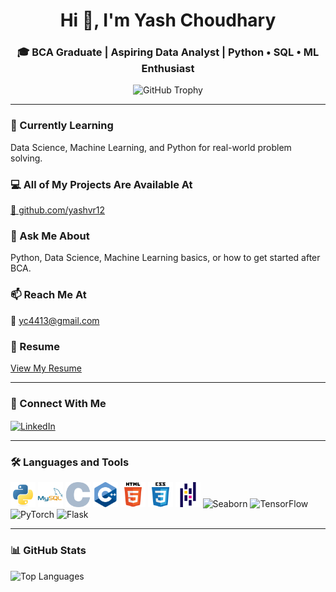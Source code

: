 <h1 align="center">Hi 👋, I'm Yash Choudhary</h1>
<h3 align="center">🎓 BCA Graduate | Aspiring Data Analyst | Python • SQL • ML Enthusiast</h3>

<p align="center">
  <img src="https://github-profile-trophy.vercel.app/?username=yashvr12&theme=onedark" alt="GitHub Trophy" />
</p>

---

### 🌱 Currently Learning  
Data Science, Machine Learning, and Python for real-world problem solving.

### 💻 All of My Projects Are Available At  
[📂 github.com/yashvr12](https://github.com/yashvr12)

### 💬 Ask Me About  
Python, Data Science, Machine Learning basics, or how to get started after BCA.

### 📫 Reach Me At  
📧 yc4413@gmail.com

### 📄 Resume  
[View My Resume](https://drive.google.com/file/d/1cvLNl-B6HdqMU-Fe6F-wjxCBvYJddmcm/view?usp=sharing)

---

### 🤝 Connect With Me  
<p>
  <a href="https://www.linkedin.com/in/yash-choudhary-653593250/" target="_blank">
    <img align="center" src="https://raw.githubusercontent.com/rahuldkjain/github-profile-readme-generator/master/src/images/icons/Social/linked-in-alt.svg" alt="LinkedIn" height="30" width="40" />
  </a>
</p>

---

### 🛠️ Languages and Tools  
<p>
  <img src="https://raw.githubusercontent.com/devicons/devicon/master/icons/python/python-original.svg" alt="Python" width="40" height="40"/> 
  <img src="https://raw.githubusercontent.com/devicons/devicon/master/icons/mysql/mysql-original-wordmark.svg" alt="MySQL" width="40" height="40"/>
  <img src="https://raw.githubusercontent.com/devicons/devicon/master/icons/c/c-original.svg" alt="C" width="40" height="40"/> 
  <img src="https://raw.githubusercontent.com/devicons/devicon/master/icons/cplusplus/cplusplus-original.svg" alt="C++" width="40" height="40"/>
  <img src="https://raw.githubusercontent.com/devicons/devicon/master/icons/html5/html5-original-wordmark.svg" alt="HTML" width="40" height="40"/>
  <img src="https://raw.githubusercontent.com/devicons/devicon/master/icons/css3/css3-original-wordmark.svg" alt="CSS" width="40" height="40"/> 
  <img src="https://raw.githubusercontent.com/devicons/devicon/master/icons/pandas/pandas-original.svg" alt="Pandas" width="40" height="40"/>
  <img src="https://seaborn.pydata.org/_images/logo-mark-lightbg.svg" alt="Seaborn" width="40" height="40"/>
  <img src="https://www.vectorlogo.zone/logos/tensorflow/tensorflow-icon.svg" alt="TensorFlow" width="40" height="40"/>
  <img src="https://www.vectorlogo.zone/logos/pytorch/pytorch-icon.svg" alt="PyTorch" width="40" height="40"/>
  <img src="https://cdn.worldvectorlogo.com/logos/flask.svg" alt="Flask" width="40" height="40"/>
</p>

---

### 📊 GitHub Stats
<p>
  <img align="left" src="https://github-readme-stats.vercel.app/api/top-langs?username=yashvr12&show_icons=true&locale=en&layout=compact" alt="Top Languages" />
</p>

